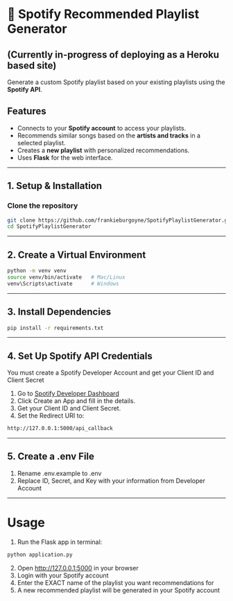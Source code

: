 # 🎵 Spotify Recommended Playlist Generator  
## (**Currently in-progress of deploying as a Heroku based site**)
Generate a custom Spotify playlist based on your existing playlists using the **Spotify API**.

## Features
- Connects to your **Spotify account** to access your playlists.
- Recommends similar songs based on the **artists and tracks** in a selected playlist.
- Creates a **new playlist** with personalized recommendations.
- Uses **Flask** for the web interface.

---

## 1. Setup & Installation  
### Clone the repository  
```bash
git clone https://github.com/frankieburgoyne/SpotifyPlaylistGenerator.git
cd SpotifyPlaylistGenerator
```

---

## 2. Create a Virtual Environment
```bash
python -m venv venv
source venv/bin/activate   # Mac/Linux
venv\Scripts\activate      # Windows
```

---

## 3. Install Dependencies
```bash
pip install -r requirements.txt
```

---

## 4. Set Up Spotify API Credentials
You must create a Spotify Developer Account and get your Client ID and Client Secret
1. Go to [Spotify Developer Dashboard](https://developer.spotify.com/dashboard/applications)
2. Click Create an App and fill in the details.
3. Get your Client ID and Client Secret.
4. Set the Redirect URI to:
```bash
http://127.0.0.1:5000/api_callback
```

---

## 5. Create a .env File
1. Rename .env.example to .env
2. Replace ID, Secret, and Key with your information from Developer Account


---


# Usage
1. Run the Flask app in terminal:
```bash
python application.py
```
2. Open http://127.0.0.1:5000 in your browser
3. Login with your Spotify account
4. Enter the EXACT name of the playlist you want recommendations for
5. A new recommended playlist will be generated in your Spotify account

